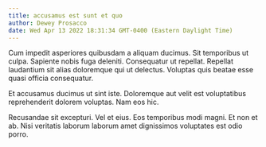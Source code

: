 ```yaml
---
title: accusamus est sunt et quo
author: Dewey Prosacco
date: Wed Apr 13 2022 18:31:34 GMT-0400 (Eastern Daylight Time)
---
```

Cum impedit asperiores quibusdam a aliquam ducimus. Sit temporibus ut culpa. Sapiente nobis fuga deleniti. Consequatur ut repellat. Repellat laudantium sit alias doloremque qui ut delectus. Voluptas quis beatae esse quasi officia consequatur.

 Et accusamus ducimus ut sint iste. Doloremque aut velit est voluptatibus reprehenderit dolorem voluptas. Nam eos hic.

 Recusandae sit excepturi. Vel et eius. Eos temporibus modi magni. Et non et ab. Nisi veritatis laborum laborum amet dignissimos voluptates est odio porro.
